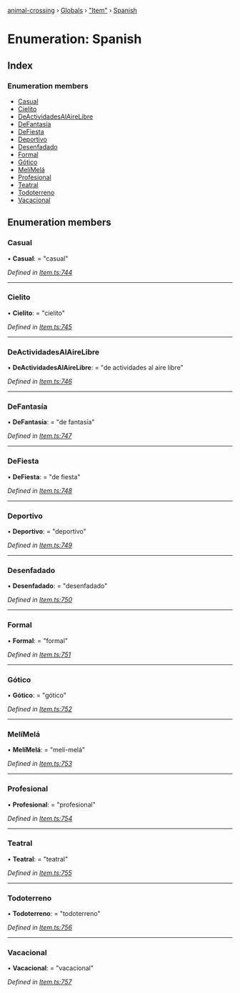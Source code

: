 [animal-crossing](../README.md) › [Globals](../globals.md) › ["Item"](../modules/_item_.md) › [Spanish](_item_.spanish.md)

# Enumeration: Spanish

## Index

### Enumeration members

* [Casual](_item_.spanish.md#casual)
* [Cielito](_item_.spanish.md#cielito)
* [DeActividadesAlAireLibre](_item_.spanish.md#deactividadesalairelibre)
* [DeFantasía](_item_.spanish.md#defantasía)
* [DeFiesta](_item_.spanish.md#defiesta)
* [Deportivo](_item_.spanish.md#deportivo)
* [Desenfadado](_item_.spanish.md#desenfadado)
* [Formal](_item_.spanish.md#formal)
* [Gótico](_item_.spanish.md#gótico)
* [MelíMelá](_item_.spanish.md#melímelá)
* [Profesional](_item_.spanish.md#profesional)
* [Teatral](_item_.spanish.md#teatral)
* [Todoterreno](_item_.spanish.md#todoterreno)
* [Vacacional](_item_.spanish.md#vacacional)

## Enumeration members

###  Casual

• **Casual**: = "casual"

*Defined in [Item.ts:744](https://github.com/Norviah/animal-crossing/blob/738a792/module/types/Item.ts#L744)*

___

###  Cielito

• **Cielito**: = "cielito"

*Defined in [Item.ts:745](https://github.com/Norviah/animal-crossing/blob/738a792/module/types/Item.ts#L745)*

___

###  DeActividadesAlAireLibre

• **DeActividadesAlAireLibre**: = "de actividades al aire libre"

*Defined in [Item.ts:746](https://github.com/Norviah/animal-crossing/blob/738a792/module/types/Item.ts#L746)*

___

###  DeFantasía

• **DeFantasía**: = "de fantasía"

*Defined in [Item.ts:747](https://github.com/Norviah/animal-crossing/blob/738a792/module/types/Item.ts#L747)*

___

###  DeFiesta

• **DeFiesta**: = "de fiesta"

*Defined in [Item.ts:748](https://github.com/Norviah/animal-crossing/blob/738a792/module/types/Item.ts#L748)*

___

###  Deportivo

• **Deportivo**: = "deportivo"

*Defined in [Item.ts:749](https://github.com/Norviah/animal-crossing/blob/738a792/module/types/Item.ts#L749)*

___

###  Desenfadado

• **Desenfadado**: = "desenfadado"

*Defined in [Item.ts:750](https://github.com/Norviah/animal-crossing/blob/738a792/module/types/Item.ts#L750)*

___

###  Formal

• **Formal**: = "formal"

*Defined in [Item.ts:751](https://github.com/Norviah/animal-crossing/blob/738a792/module/types/Item.ts#L751)*

___

###  Gótico

• **Gótico**: = "gótico"

*Defined in [Item.ts:752](https://github.com/Norviah/animal-crossing/blob/738a792/module/types/Item.ts#L752)*

___

###  MelíMelá

• **MelíMelá**: = "melí-melá"

*Defined in [Item.ts:753](https://github.com/Norviah/animal-crossing/blob/738a792/module/types/Item.ts#L753)*

___

###  Profesional

• **Profesional**: = "profesional"

*Defined in [Item.ts:754](https://github.com/Norviah/animal-crossing/blob/738a792/module/types/Item.ts#L754)*

___

###  Teatral

• **Teatral**: = "teatral"

*Defined in [Item.ts:755](https://github.com/Norviah/animal-crossing/blob/738a792/module/types/Item.ts#L755)*

___

###  Todoterreno

• **Todoterreno**: = "todoterreno"

*Defined in [Item.ts:756](https://github.com/Norviah/animal-crossing/blob/738a792/module/types/Item.ts#L756)*

___

###  Vacacional

• **Vacacional**: = "vacacional"

*Defined in [Item.ts:757](https://github.com/Norviah/animal-crossing/blob/738a792/module/types/Item.ts#L757)*
